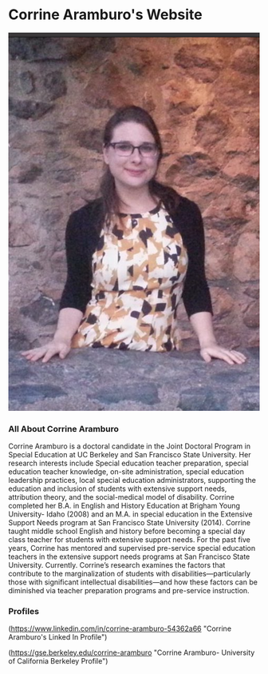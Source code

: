 # Corrine Aramburo's Website

![](https://github.com/aramburoc/aramburoc.github.io/blob/main/Corrine's%20Pro%20Pic.png "Corrine Aramburo")

### All About Corrine Aramburo

Corrine Aramburo is a doctoral candidate in the Joint Doctoral Program in Special Education at UC Berkeley and San Francisco State University. Her research interests include Special education teacher preparation, special education teacher knowledge, on-site administration, special education leadership practices, local special education administrators, supporting the education and inclusion of students with extensive support needs, attribution theory, and the social-medical model of disability. Corrine completed her B.A. in English and History Education at Brigham Young University- Idaho (2008) and an M.A. in special education in the Extensive Support Needs program at San Francisco State University (2014). Corrine taught middle school English and history before becoming a special day class teacher for students with extensive support needs. For the past five years, Corrine has mentored and supervised pre-service special education teachers in the extensive support needs programs at San Francisco State University. Currently. Corrine’s research examines the factors that contribute to the marginalization of students with disabilities—particularly those with significant intellectual disabilities—and how these factors can be diminished via teacher preparation programs and pre-service instruction.

### Profiles
(https://www.linkedin.com/in/corrine-aramburo-54362a66 "Corrine Aramburo's Linked In Profile")

(https://gse.berkeley.edu/corrine-aramburo "Corrine Aramburo- University of California Berkeley Profile")
